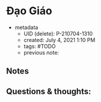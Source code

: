 # Đạo Giáo

- metadata
	- UID (delete): P-210704-1310
	- created: July 4, 2021 1:10 PM
	- tags: #TODO
	- previous note:

## Notes

## Questions & thoughts:

